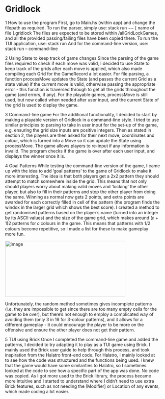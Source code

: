 # Gridlock

  1 How to use the program
First, go to Main.hs (within app) and change the filepath as required.
To run the parser, simply use:
    stack run −− [ name of file ].gridlock
The files are expected to be stored within /allGridLockGames, and all the provided passing/failing files have been copied there.
To run the TUI application, use:
    stack run
And for the command-line version, use:
    stack run – command-line

  2 Using State to keep track of game changes
Since the parsing of the game files required to check if each move was valid, I decided to use State to keep track of the grids after each move is applied, which also made compiling each Grid for the GameRecord a lot easier.
For file parsing, a function processMove updates the State (and passes the current Grid as a state value) if the current move is valid, otherwise passing the appropriate error - this function is traversed through to get all the grids throughout the game (and errors, if any).
For the playable games, processMove is still used, but now called when needed after user input, and the current State of the grid is used to display the game.

  3 Command-line game
For the additional functionality, I decided to start by making a playable version of Gridlock in a command-line style.
I tried to use similar principles to parsing to take in user input for the set-up of the game, e.g. ensuring the grid size inputs are positive integers. Then as stated in section 2, the players are then asked for their next move, coordinates and colour, which is turned into a Move so it can update the State using processMove. The game allows players to re-input if any information is invalid.
The program checks if the game is over after each user input, and displays the winner once it is.

  4 Goal Patterns
While testing the command-line version of the game, I came up with the idea to add ‘goal patterns’ to the game of Gridlock to make it more interesting. The idea is that both players get a 2x2 pattern they should attempt to match somewhere inside the grid. This means that not only should players worry about making valid moves and ‘locking’ the other player, but also to fill in their patterns and stop the other player from doing the same. Winning as normal now gets 2 points, and extra points are awarded for each correctly filled in cell of the pattern (the program finds the windox in the larger grid which shows the best score).
I created a method to get randomised patterns based on the player’s name (turned into an integer by its ASCII values) and the size of the game grid, which makes around (𝑐 + 1)2 patterns for 𝑐 colours in the game. This means that patterns with 1/2 colours become repetitive, so I made a list for these to make gameplay more fun.

<img width="391" height="183" alt="image" src="https://github.com/user-attachments/assets/859af644-f2da-47bf-9f76-fb0d20c52504" />

Unfortunately, the random method sometimes gives incomplete patterns (i.e. they are impossible to get since there are too many empty cells for the game to be over), but there’s not enough to employ a complicated way of avoiding them (only 3 in 16 for 3-colour patterns), and it allows for a different gameplay - it could encourage the player to be more on the offensive and ensure the other player does not get their pattern.

  5 TUI using Brick
Once I completed the command-line game and added the patterns, I decided to try adapting it to play as a TUI game using Brick. I mainly used the Brick user guide to help through this process, and took inspiration from the Halatro front-end code.
For Halatro, I mainly looked at to see how the code was structured and the functions being used. I knew that the game would have some similarities to Halatro, so I sometimes looked at the code to see how a specific part of the app was done. No code was copied.
As I got more used to the Brick library, the process became more intuitive and I started to understand where I didn’t need to use extra Brick features, such as not needing the [Modifier] or Location of any events, which made coding a lot easier.

